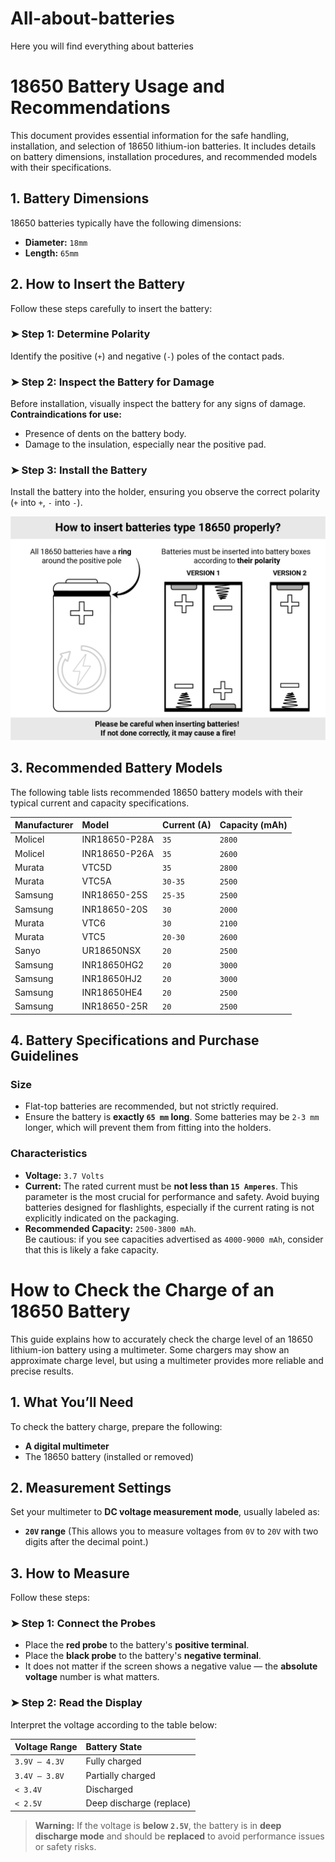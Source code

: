 # All-about-batteries
Here you will find everything about batteries

# 18650 Battery Usage and Recommendations

This document provides essential information for the safe handling, installation, and selection of 18650 lithium-ion batteries. It includes details on battery dimensions, installation procedures, and recommended models with their specifications.

## 1. Battery Dimensions

18650 batteries typically have the following dimensions:
* **Diameter:** `18mm`
* **Length:** `65mm`

## 2. How to Insert the Battery

Follow these steps carefully to insert the battery:

### ➤ Step 1: Determine Polarity
Identify the positive (`+`) and negative (`-`) poles of the contact pads.

### ➤ Step 2: Inspect the Battery for Damage
Before installation, visually inspect the battery for any signs of damage.  
**Contraindications for use:**
* Presence of dents on the battery body.
* Damage to the insulation, especially near the positive pad.

### ➤ Step 3: Install the Battery
Install the battery into the holder, ensuring you observe the correct polarity (`+` into `+`, `-` into `-`).


![Battery Installation](battery_installation.jpeg)


## 3. Recommended Battery Models

The following table lists recommended 18650 battery models with their typical current and capacity specifications.

| Manufacturer | Model         | Current (A) | Capacity (mAh) |
| :----------- | :------------ | :---------- | :------------- |
| Molicel      | INR18650-P28A | `35`        | `2800`         |
| Molicel      | INR18650-P26A | `35`        | `2600`         |
| Murata       | VTC5D         | `35`        | `2800`         |
| Murata       | VTC5A         | `30-35`     | `2500`         |
| Samsung      | INR18650-25S  | `25-35`     | `2500`         |
| Samsung      | INR18650-20S  | `30`        | `2000`         |
| Murata       | VTC6          | `30`        | `2100`         |
| Murata       | VTC5          | `20-30`     | `2600`         |
| Sanyo        | UR18650NSX    | `20`        | `2500`         |
| Samsung      | INR18650HG2   | `20`        | `3000`         |
| Samsung      | INR18650HJ2   | `20`        | `3000`         |
| Samsung      | INR18650HE4   | `20`        | `2500`         |
| Samsung      | INR18650-25R  | `20`        | `2500`         |

## 4. Battery Specifications and Purchase Guidelines

### Size
* Flat-top batteries are recommended, but not strictly required.
* Ensure the battery is **exactly `65 mm` long**. Some batteries may be `2-3 mm` longer, which will prevent them from fitting into the holders.

### Characteristics
* **Voltage:** `3.7 Volts`
* **Current:** The rated current must be **not less than `15 Amperes`**. This parameter is the most crucial for performance and safety. Avoid buying batteries designed for flashlights, especially if the current rating is not explicitly indicated on the packaging.
* **Recommended Capacity:** `2500-3800 mAh`.  
  Be cautious: if you see capacities advertised as `4000-9000 mAh`, consider that this is likely a fake capacity.

# How to Check the Charge of an 18650 Battery

This guide explains how to accurately check the charge level of an 18650 lithium-ion battery using a multimeter. Some chargers may show an approximate charge level, but using a multimeter provides more reliable and precise results.

## 1. What You’ll Need

To check the battery charge, prepare the following:

* **A digital multimeter**
* The 18650 battery (installed or removed)

## 2. Measurement Settings

Set your multimeter to **DC voltage measurement mode**, usually labeled as:

* **`20V` range** (This allows you to measure voltages from `0V` to `20V` with two digits after the decimal point.)

## 3. How to Measure

Follow these steps:

### ➤ Step 1: Connect the Probes

* Place the **red probe** to the battery's **positive terminal**.
* Place the **black probe** to the battery's **negative terminal**.
* It does not matter if the screen shows a negative value — the **absolute voltage** number is what matters.

### ➤ Step 2: Read the Display

Interpret the voltage according to the table below:

| Voltage Range | Battery State            |
| :------------ | :------------------------ |
| `3.9V – 4.3V` | Fully charged             |
| `3.4V – 3.8V` | Partially charged         |
| `< 3.4V`      | Discharged                |
| `< 2.5V`      | Deep discharge (replace)  |

>  **Warning:** If the voltage is **below `2.5V`**, the battery is in **deep discharge mode** and should be **replaced** to avoid performance issues or safety risks.



